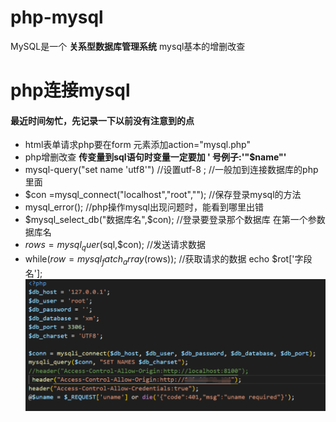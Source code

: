 # php-mysql
MySQL是一个 **关系型数据库管理系统**
mysql基本的增删改查
# php连接mysql
#### 最近时间匆忙，先记录一下以前没有注意到的点
* html表单请求php要在form 元素添加action="mysql.php"
* php增删改查 **传变量到sql语句时变量一定要加 ' 号例子:'"$name"'**
* mysql-query("set name 'utf8'") //设置utf-8 ; //一般加到连接数据库的php里面
* $con =mysql_connect("localhost","root",""); //保存登录mysql的方法
* mysql_error(); //php操作mysql出现问题时，能看到哪里出错
* $mysql_select_db("数据库名",$con); //登录要登录那个数据库 在第一个参数据库名
* $rows=mysql_quer($sql,$con);  //发送请求数据
* while($row=mysql_fatch_array($rows)); //获取请求的数据
echo $rot['字段名'];
![image](https://github.com/qzxuwenlong/php-mysql/blob/master/img/2bda0ee4ed6de97a49632e186b25b6f.png)
